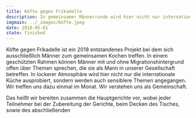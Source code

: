 ```yaml
---
title: Köfte gegen Frikadelle
description: In gemeinsamer Männerrunde wird hier nicht nur international gekocht, sondern sich auch über aktuelle Themen ausgetauscht.
imgmain: ../_images/Köfte.jpeg
date: 2018-05-01
state: finished
---
```


Köfte gegen Frikadelle ist ein 2018 entstandenes Projekt bei dem sich ausschließlich Männer zum gemeinsamen Kochen treffen. In einem geschützten Rahmen können Männer mit und ohne Migrationshintergrund offen über Themen sprechen, die sie als Mann in unserer Gesellschaft betreffen. In lockerer Atmosphäre wird hier nicht nur die internationale Küche ausprobiert, sondern werden auch sensiblere Themen angegangen. Wir treffen uns dazu einmal im Monat. Wir verstehen uns als Gemeinschaft.

Das heißt wir bereiten zusammen die Hauptgerichte vor, wobei jeder Teilnehmer bei der Zubereitung der Gerichte, beim Decken des Tisches, sowie des abschließenden
